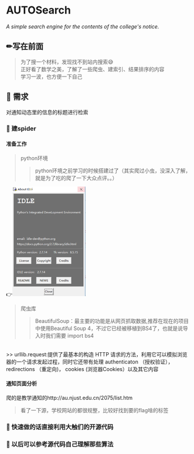 # AUTOSearch
*A simple search engine for the contents of the college's notice.*
## ✏写在前面
> 为了搜一个材料，发现找不到站内搜索😅<br>
> 正好看了数学之美，了解了一些爬虫、建索引、结果排序的内容<br>
> 学习一波，也方便一下自己<br>

## 📝 需求
对通知动态里的信息的标题进行检索

### 🍳 建spider
> [](http://au.njust.edu.cn/2075/list.htm)
 [](http://au.njust.edu.cn/2076/list.htm)
 [](http://au.njust.edu.cn/2078/list.htm)
 [](http://au.njust.edu.cn/2080/list.htm)
 [](http://au.njust.edu.cn/2082/list.htm)

#### 准备工作

> python环境
>> python环境之前学习的时候搭建过了（其实爬过小虫，没深入了解，就是为了吃的爬了一下大众点评。。）

👉<img width="200" src="https://github.com/Guan912/AUTOSearch/blob/master/image00/1.jpg"/>

> 爬虫库
>> BeautifulSoup：最主要的功能是从网页抓取数据,推荐在现在的项目中使用Beautiful Soup 4，不过它已经被移植到BS4了，也就是说导入时我们需要 import bs4
<br>
>> urllib.request:提供了最基本的构造 HTTP 请求的方法，利用它可以模拟浏览器的一个请求发起过程，同时它还带有处理 authenticaton （授权验证）， redirections （重定向)， cookies (浏览器Cookies）以及其它内容

#### 通知页面分析

爬的是教学通知的http://au.njust.edu.cn/2075/list.htm

> 看了一下源，学校网站的都很规整，比较好找到要的flag啥的标签
### 🍲 快速做的话直接利用大触们的开源代码<br>
### 🥣 以后可以参考源代码自己理解那些算法<br>
